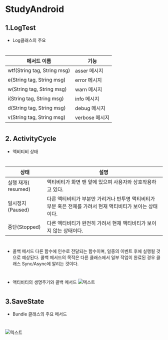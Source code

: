 # StudyAndroid
##  1.LogTest
-  Log클래스의 주요  
#  
|메서드 이름|기능|
|------|---|
|wtf(String tag, String msg)|asser 메시지|
|e(String tag, String msg)|error 메시지|
|w(String tag, String msg)|warn 메시지|
|i(String tag, String msg)|info 메시지|
|d(String tag, String msg)|debug 메시지|
|v(String tag, String msg)|verbose 메시지|
#    
#  
##  2. ActivityCycle
-  액비티비 상태
#  
|상태|설명|
|------|---|
|실행 재개( resumed)|액티비티가 화면 맨 앞에 있으며 사용자와 상호작용하고 있다.|
|일시정지(Paused)|다른 액티비티가 부분만 가리거나 반투명 액티비티가 부분 혹은 전체를 가려서 현재 액티비티가 보이는 상태이다.|
|중단(Stopped)|다른 액티비티가 완전히 가려서 현재 액티비티가 보이지 않는 상태이다.|
#  

-  콜백 메서드 다른 함수에 인수로 전달되는 함수이며, 일종의 이벤트 후에 실행될 것으로 예상된다. 콜백 메서드의 목적은 다른 클래스에서 일부 작업이 완료된 경우 클래스 Sync/Async에 알리는 것이다.

#  
#  
-  액티비티의 생명주기와 콜백 메서드
![텍스트](https://lh3.googleusercontent.com/proxy/NUOajggAeY-4_czWpK_OU4suwRW9zdm3nVHF1ty2iWYJQtB-p5a6iOBJaal3i9b-XlhNXKrwoOL42AYnkHWIVEL0Wq38HVEGL0vLuavddw12iCbEt_vuuyVs3D-z-3q82_8ti-0Djhm4k30Jv3LAqHiO3ZOt48MXQLIGC-MVODKNGMbjKmS1RmsfuOOf_YjSLpTDCe69ES5EWfl8gKtFDDdnVPsgrQbTg_uAO-Fje6A)
#  
#  
## 3.SaveState
-  Bundle 클래스의 주요 메서드
#  
![텍스트](https://img1.daumcdn.net/thumb/R720x0.q80/?scode=mtistory2&fname=http%3A%2F%2Fcfile24.uf.tistory.com%2Fimage%2F112A81204BA35B5039BB6F)



